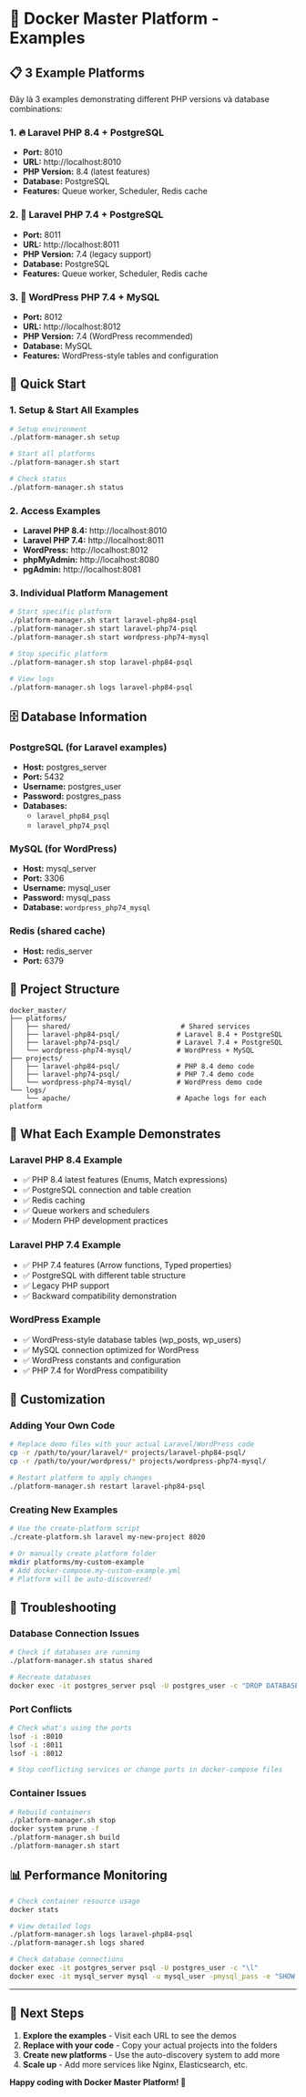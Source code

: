 # 🚀 Docker Master Platform - Examples

## 📋 3 Example Platforms

Đây là 3 examples demonstrating different PHP versions và database combinations:

### 1. 🔥 Laravel PHP 8.4 + PostgreSQL
- **Port:** 8010
- **URL:** http://localhost:8010
- **PHP Version:** 8.4 (latest features)
- **Database:** PostgreSQL
- **Features:** Queue worker, Scheduler, Redis cache

### 2. 🔧 Laravel PHP 7.4 + PostgreSQL  
- **Port:** 8011
- **URL:** http://localhost:8011
- **PHP Version:** 7.4 (legacy support)
- **Database:** PostgreSQL
- **Features:** Queue worker, Scheduler, Redis cache

### 3. 📝 WordPress PHP 7.4 + MySQL
- **Port:** 8012
- **URL:** http://localhost:8012
- **PHP Version:** 7.4 (WordPress recommended)
- **Database:** MySQL
- **Features:** WordPress-style tables and configuration

## 🚀 Quick Start

### 1. Setup & Start All Examples
```bash
# Setup environment
./platform-manager.sh setup

# Start all platforms
./platform-manager.sh start

# Check status
./platform-manager.sh status
```

### 2. Access Examples
- **Laravel PHP 8.4:** http://localhost:8010
- **Laravel PHP 7.4:** http://localhost:8011  
- **WordPress:** http://localhost:8012
- **phpMyAdmin:** http://localhost:8080
- **pgAdmin:** http://localhost:8081

### 3. Individual Platform Management
```bash
# Start specific platform
./platform-manager.sh start laravel-php84-psql
./platform-manager.sh start laravel-php74-psql
./platform-manager.sh start wordpress-php74-mysql

# Stop specific platform
./platform-manager.sh stop laravel-php84-psql

# View logs
./platform-manager.sh logs laravel-php84-psql
```

## 🗄️ Database Information

### PostgreSQL (for Laravel examples)
- **Host:** postgres_server
- **Port:** 5432
- **Username:** postgres_user
- **Password:** postgres_pass
- **Databases:**
  - `laravel_php84_psql`
  - `laravel_php74_psql`

### MySQL (for WordPress)
- **Host:** mysql_server
- **Port:** 3306
- **Username:** mysql_user
- **Password:** mysql_pass
- **Database:** `wordpress_php74_mysql`

### Redis (shared cache)
- **Host:** redis_server
- **Port:** 6379

## 📁 Project Structure

```
docker_master/
├── platforms/
│   ├── shared/                           # Shared services
│   ├── laravel-php84-psql/              # Laravel 8.4 + PostgreSQL
│   ├── laravel-php74-psql/              # Laravel 7.4 + PostgreSQL
│   └── wordpress-php74-mysql/           # WordPress + MySQL
├── projects/
│   ├── laravel-php84-psql/              # PHP 8.4 demo code
│   ├── laravel-php74-psql/              # PHP 7.4 demo code
│   └── wordpress-php74-mysql/           # WordPress demo code
└── logs/
    └── apache/                          # Apache logs for each platform
```

## 🎯 What Each Example Demonstrates

### Laravel PHP 8.4 Example
- ✅ PHP 8.4 latest features (Enums, Match expressions)
- ✅ PostgreSQL connection and table creation
- ✅ Redis caching
- ✅ Queue workers and schedulers
- ✅ Modern PHP development practices

### Laravel PHP 7.4 Example  
- ✅ PHP 7.4 features (Arrow functions, Typed properties)
- ✅ PostgreSQL with different table structure
- ✅ Legacy PHP support
- ✅ Backward compatibility demonstration

### WordPress Example
- ✅ WordPress-style database tables (wp_posts, wp_users)
- ✅ MySQL connection optimized for WordPress
- ✅ WordPress constants and configuration
- ✅ PHP 7.4 for WordPress compatibility

## 🔧 Customization

### Adding Your Own Code
```bash
# Replace demo files with your actual Laravel/WordPress code
cp -r /path/to/your/laravel/* projects/laravel-php84-psql/
cp -r /path/to/your/wordpress/* projects/wordpress-php74-mysql/

# Restart platform to apply changes
./platform-manager.sh restart laravel-php84-psql
```

### Creating New Examples
```bash
# Use the create-platform script
./create-platform.sh laravel my-new-project 8020

# Or manually create platform folder
mkdir platforms/my-custom-example
# Add docker-compose.my-custom-example.yml
# Platform will be auto-discovered!
```

## 🐛 Troubleshooting

### Database Connection Issues
```bash
# Check if databases are running
./platform-manager.sh status shared

# Recreate databases
docker exec -it postgres_server psql -U postgres_user -c "DROP DATABASE IF EXISTS laravel_php84_psql; CREATE DATABASE laravel_php84_psql;"
```

### Port Conflicts
```bash
# Check what's using the ports
lsof -i :8010
lsof -i :8011
lsof -i :8012

# Stop conflicting services or change ports in docker-compose files
```

### Container Issues
```bash
# Rebuild containers
./platform-manager.sh stop
docker system prune -f
./platform-manager.sh build
./platform-manager.sh start
```

## 📊 Performance Monitoring

```bash
# Check container resource usage
docker stats

# View detailed logs
./platform-manager.sh logs laravel-php84-psql
./platform-manager.sh logs shared

# Check database connections
docker exec -it postgres_server psql -U postgres_user -c "\l"
docker exec -it mysql_server mysql -u mysql_user -pmysql_pass -e "SHOW DATABASES;"
```

---

## 🎉 Next Steps

1. **Explore the examples** - Visit each URL to see the demos
2. **Replace with your code** - Copy your actual projects into the folders
3. **Create new platforms** - Use the auto-discovery system to add more
4. **Scale up** - Add more services like Nginx, Elasticsearch, etc.

**Happy coding with Docker Master Platform! 🐳**
